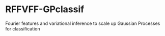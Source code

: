# RFFVFF-GPclassif
Fourier features and variational inference to scale up Gaussian Processes for classification
